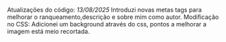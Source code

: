 Atualizações do código:
*13/08/2025* Introduzi novas metas tags para melhorar o ranqueamento,descrição e sobre mim como autor.
Modificação no CSS: Adicionei um background através do css, pontos a melhorar a imagem está meio recortada.
